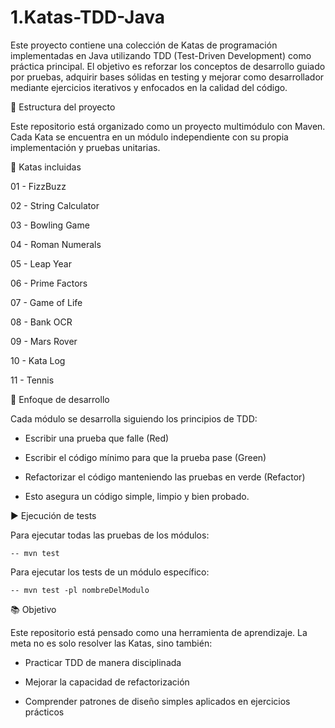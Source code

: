 # 1.Katas-TDD-Java
Este proyecto contiene una colección de Katas de programación implementadas en Java utilizando TDD (Test-Driven Development) como práctica principal.
El objetivo es reforzar los conceptos de desarrollo guiado por pruebas, adquirir bases sólidas en testing y mejorar como desarrollador mediante ejercicios iterativos y enfocados en la calidad del código.

🚀 Estructura del proyecto

Este repositorio está organizado como un proyecto multimódulo con Maven.
Cada Kata se encuentra en un módulo independiente con su propia implementación y pruebas unitarias.

📂 Katas incluidas

01 -  FizzBuzz

02 -  String Calculator

03 - Bowling Game

04 - Roman Numerals

05 - Leap Year

06 - Prime Factors

07 - Game of Life

08 - Bank OCR

09 - Mars Rover

10 - Kata Log

11 - Tennis


🧪 Enfoque de desarrollo

Cada módulo se desarrolla siguiendo los principios de TDD:

- Escribir una prueba que falle (Red)

- Escribir el código mínimo para que la prueba pase (Green)

- Refactorizar el código manteniendo las pruebas en verde (Refactor)

- Esto asegura un código simple, limpio y bien probado.


▶️ Ejecución de tests

Para ejecutar todas las pruebas de los módulos:

    -- mvn test


Para ejecutar los tests de un módulo específico:

    -- mvn test -pl nombreDelModulo

📚 Objetivo

Este repositorio está pensado como una herramienta de aprendizaje.
La meta no es solo resolver las Katas, sino también:

- Practicar TDD de manera disciplinada

- Mejorar la capacidad de refactorización

- Comprender patrones de diseño simples aplicados en ejercicios prácticos


